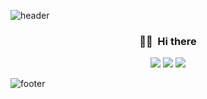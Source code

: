 <!--
**chussum/chussum** is a ✨ _special_ ✨ repository because its `README.md` (this file) appears on your GitHub profile.

Here are some ideas to get you started:

- 🔭 I’m currently working on ...
- 🌱 I’m currently learning ...
- 👯 I’m looking to collaborate on ...
- 🤔 I’m looking for help with ...
- 💬 Ask me about ...
- 📫 How to reach me: ...
- 😄 Pronouns: ...
- ⚡ Fun fact: ...
-->

![header](https://capsule-render.vercel.app/api?type=slice&color=30A9DE&height=170&section=header&text=Chussum;&fontColor=2D333B&fontAlignX=45&fontAlignY=65&fontSize=100&animation=twinkling)

<h3 align="center">👋🏻 &nbsp;Hi there</h3>

<p align="center">
  <a href="https://chussum.dev/" target="_blank"><img src="https://img.shields.io/badge/Blog-DD0B78?style=flat-square&logo=Blogger&logoColor=white"/></a>
  <a href="https://www.linkedin.com/in/chussum/" target="_blank"><img src="https://img.shields.io/badge/Hyungjoo-0A66C2?style=flat-square&logo=Linkedin&logoColor=white"/></a>
  <a href="https://twitter.com/devchurro" target="_blank"><img src="https://img.shields.io/badge/devchurro-1DA1F2?style=flat-square&logo=Twitter&logoColor=white"/></a>
</p>


![footer](https://capsule-render.vercel.app/api?type=slice&color=EFDC05&height=100&section=footer)
